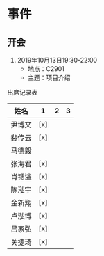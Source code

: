 # 事件 

## 开会

1. 2019年10月13日19:30-22:00
   + 地点：C2901
   + 主题：项目介绍

出席记录表

| 姓名   | 1   | 2 | 3 |
|--------|-----|---|---|
| 尹博文 | [x] |   |   |
| 裴传云 | [x] |   |   |
| 马德毅 |     |   |   |
| 张海君 | [x] |   |   |
| 肖锶溢 | [x] |   |   |
| 陈泓宇 | [x] |   |   |
| 金新翔 | [x] |   |   |
| 卢泓博 | [x] |   |   |
| 吕家弘 | [x] |   |   |
| 关捷琦 | [x] |   |   |
